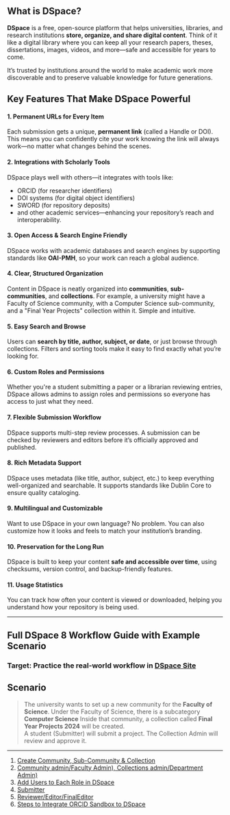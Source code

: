 ##  What is DSpace?

**DSpace** is a free, open-source platform that helps universities, libraries, and research institutions **store, organize, and share digital content**. Think of it like a digital library where you can keep all your research papers, theses, dissertations, images, videos, and more—safe and accessible for years to come.

It’s trusted by institutions around the world to make academic work more discoverable and to preserve valuable knowledge for future generations.


##  Key Features That Make DSpace Powerful

####  **1. Permanent URLs for Every Item** 
Each submission gets a unique, **permanent link** (called a Handle or DOI). This means you can confidently cite your work knowing the link will always work—no matter what changes behind the scenes.

#### **2. Integrations with Scholarly Tools**

DSpace plays well with others—it integrates with tools like:
- ORCID (for researcher identifiers)
- DOI systems (for digital object identifiers)
- SWORD (for repository deposits)
- and other academic services—enhancing your repository’s reach and interoperability.

####  **3. Open Access & Search Engine Friendly**

DSpace works with academic databases and search engines by supporting standards like **OAI-PMH**, so your work can reach a global audience.

####  **4. Clear, Structured Organization**  
Content in DSpace is neatly organized into **communities**, **sub-communities**, and **collections**. For example, a university might have a Faculty of Science community, with a Computer Science sub-community, and a "Final Year Projects" collection within it. Simple and intuitive.

####  **5. Easy Search and Browse**

Users can **search by title, author, subject, or date**, or just browse through collections. Filters and sorting tools make it easy to find exactly what you’re looking for.

####  **6.  Custom Roles and Permissions**

Whether you're a student submitting a paper or a librarian reviewing entries, DSpace allows admins to assign roles and permissions so everyone has access to just what they need.

####  **7. Flexible Submission Workflow**

DSpace supports multi-step review processes. A submission can be checked by reviewers and editors before it’s officially approved and published.

####  **8. Rich Metadata Support**

DSpace uses metadata (like title, author, subject, etc.) to keep everything well-organized and searchable. It supports standards like Dublin Core to ensure quality cataloging.

####  **9. Multilingual and Customizable**

Want to use DSpace in your own language? No problem. You can also customize how it looks and feels to match your institution’s branding.

####  **10. Preservation for the Long Run**

DSpace is built to keep your content **safe and accessible over time**, using checksums, version control, and backup-friendly features.

####  **11. Usage Statistics**

You can track how often your content is viewed or downloaded, helping you understand how your repository is being used.

---


<!--
### **Role Descriptions in DSpace 8**
1. **Submitter** is the person who uploads items like theses, research papers, or reports to the DSpace repository. Usually, this could be a student, researcher, or faculty member. Their role is to start the submission process by filling out the required metadata (like title, author, and abstract) and uploading their files. Submitters can revise or delete their drafts until the item moves into the review workflow.
2. **Reviewer** is the first person to check a submitted item. Think of them as the quality checker who ensures the work is relevant, complete, and follows basic submission standards. They can either approve the item, request changes, or reject it. Reviewers often leave feedback for the submitter if anything needs improvement. This role is commonly filled by professors, supervisors, or academic staff involved in evaluating student or research work.
3. **Editor** comes in after the reviewer, focusing mainly on the details. Their job is to clean up and verify the metadata — making sure that everything like author names, subjects, and titles are correct and formatted properly. Editors don’t usually change the content itself, but they help make sure submissions are well-organized and searchable. Librarians or metadata specialists often fill this role.
4. **Final Editor** is the last stop before an item is officially published in the repository. They double-check everything — from content to metadata — to make sure it meets the institution’s standards. Once the final editor approves the item, it becomes part of the public repository. This role is typically given to senior library staff or someone with a strong understanding of both metadata and repository policies.
5. **Collection Admin** manages everything within a specific collection — for example, “Final Year Projects 2024.” They oversee submissions, assign roles like reviewers or editors, and make sure the items meet the collection’s standards. Collection admins can also change settings, update descriptions, and handle issues related to that specific collection. They’re usually librarians or departmental coordinators.
6. **Community Admin** is responsible for a whole community, like a faculty or department (e.g., Faculty of Science). They can create collections, assign Collection Admins, and manage policies at the community level. While they don't have full system control like a Site Admin, they play a big role in organizing and maintaining structure across several collections. Faculty administrators or departmental heads usually take on this role.
7. **Site Admin** has full control over the entire DSpace system. They can create users, set up roles, configure workflows, manage metadata schemas, and customize system-wide settings. If something needs to be changed at the platform level — whether it's a bug fix or a new feature — the Site Admin handles it. This is typically the role of an IT admin, system developer, or repository manager.

---
-->


##  Full DSpace 8 Workflow Guide with Example Scenario
###  Target: Practice the real-world workflow in [DSpace Site](https://dspace.ac.lk/)
##  **Scenario**

> The university wants to set up a new community for the **Faculty of Science**.
> Under the Faculty of Science, there is a subcategory **Computer Science**
> Inside that community, a collection called **Final Year Projects 2024** will be created.  
> A student (Submitter) will submit a project. The Collection Admin will review and approve it.

---



1. [Create Community, Sub-Community & Collection](https://learn-lk.github.io/FOSS-LABWORK-HOST/dspace/siteadmin/)
2. [Community admin/Faculty Admin), Collections admin/Department Admin)](https://learn-lk.github.io/FOSS-LABWORK-HOST/dspace/Community&Collection-Admin/)
3. [Add Users to Each Role in DSpace](https://learn-lk.github.io/FOSS-LABWORK-HOST/dspace/AddUserstoDSpace/)
4. [Submitter](https://learn-lk.github.io/FOSS-LABWORK-HOST/dspace/Submitter/)
5. [Reviewer/Editor/FinalEditor](https://learn-lk.github.io/FOSS-LABWORK-HOST/dspace/reviewer_editor_finalEditor/)
6. [Steps to Integrate ORCID Sandbox to DSpace](https://learn-lk.github.io/FOSS-LABWORK-HOST/dspace/Integrate-ORCID-Sandbox/)








